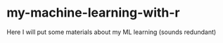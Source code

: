 # my-machine-learning-with-r
Here I will put some materials about my ML learning (sounds redundant)
